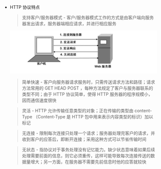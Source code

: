 - HTTP 协议特点

  > 支持客户/服务器模式 - 客户/服务器模式工作的方式是由客户端向服务器发出请求，服务器端相应请求，并进行相应服务

  ![客户/服务端模式](./resource/客户:服务器模式.png)

  > 简单快速 - 客户向服务器请求服务时，只需传送请求方法和路径；请求方法常用的 GET HEAD POST ，每种方法规定了客户与服务器联系的类型不同；由于 HTTP 协议简单，使得 HTTP 服务器的程序规模小，因而通信速度很快

  > 灵活 - HTTP 允许传输任意类型的对象；正在传输的类型由 content-Type （Content-Type 是 HTTP 包中用来表示内容类型的标识）加以标记

  > 无连接 - 限制每次连接只处理一个请求；服务器处理完客户的请求，并收到客户的应答后，即断开连接；采用这种方式可以节省传输时间

  > 无状态 - 指协议对于事务处理没有记忆能力。缺少状态意味着如果后续处理需要前面的信息，则它必须重传，这样可能导致每次连接传送的数据量增大；另一方面，在服务器不需要先前信息时他的应答就较快
